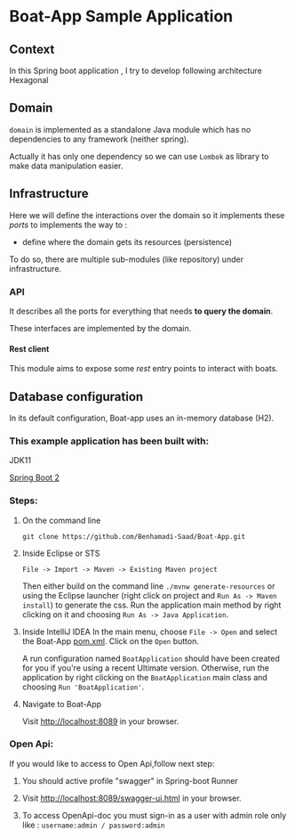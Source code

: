 # Boat-App Sample Application 

## Context
In this Spring boot application , I try to develop following architecture Hexagonal 

## Domain

`domain` is implemented as a standalone Java module which has no dependencies to any framework (neither spring).

Actually it has only one dependency so we can use `Lombok` as library to make data manipulation easier.
 
## Infrastructure

Here we will define the interactions over the domain so it implements these *ports* to implements the way to :
- define where the domain gets its resources (persistence)

To do so, there are multiple sub-modules (like repository) under infrastructure.

### API 

It describes all the ports for everything that needs **to query the domain**. 

These interfaces are implemented by the domain.

#### Rest client

This module aims to expose some *rest* entry points to interact with  boats.

## Database configuration

In its default configuration, Boat-app uses an in-memory database (H2).

### This example application has been built with:
  JDK11
  
  [Spring Boot 2](https://spring.io/guides/gs/spring-boot)

### Steps:

1) On the command line
    ```
    git clone https://github.com/Benhamadi-Saad/Boat-App.git
    ```
2) Inside Eclipse or STS
    ```
    File -> Import -> Maven -> Existing Maven project
    ```

    Then either build on the command line `./mvnw generate-resources` or using the Eclipse launcher (right click on project and `Run As -> Maven install`) to generate the css. Run the application main method by right clicking on it and choosing `Run As -> Java Application`.

3) Inside IntelliJ IDEA
    In the main menu, choose `File -> Open` and select the Boat-App [pom.xml](pom.xml). Click on the `Open` button.

    A run configuration named `BoatApplication` should have been created for you if you're using a recent Ultimate version. Otherwise, run the application by right clicking on the `BoatApplication` main class and choosing `Run 'BoatApplication'`.

4) Navigate to Boat-App

    Visit [http://localhost:8089](http://localhost:8089) in your browser.
    
### Open Api:

If you would like to access to Open Api,follow next step: 

1) You should active profile "swagger" in Spring-boot Runner

2) Visit [http://localhost:8089/swagger-ui.html](http://localhost:8089/swagger-ui.html) in your browser.

3) To access OpenApi-doc you must sign-in as a user with admin role only like : `username:admin / password:admin`